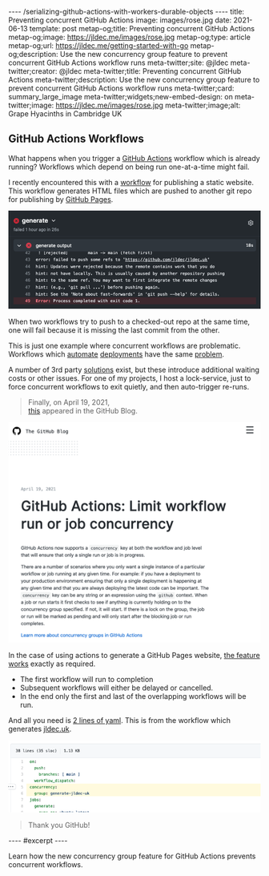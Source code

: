 ---- /serializing-github-actions-with-workers-durable-objects ----
title: Preventing concurrent GitHub Actions
image: images/rose.jpg
date: 2021-06-13
template: post
metap-og;title: Preventing concurrent GitHub Actions
metap-og;image: https://jldec.me/images/rose.jpg
metap-og;type: article
metap-og;url: https://jldec.me/getting-started-with-go
metap-og;description: Use the new concurrency group feature to prevent concurrent GitHub Actions workflow runs
meta-twitter;site: @jldec
meta-twitter;creator: @jldec
meta-twitter;title: Preventing concurrent GitHub Actions
meta-twitter;description: Use the new concurrency group feature to prevent concurrent GitHub Actions workflow runs
meta-twitter;card: summary_large_image
meta-twitter;widgets;new-embed-design: on
meta-twitter;image: https://jldec.me/images/rose.jpg
meta-twitter;image;alt: Grape Hyacinths in Cambridge UK

## GitHub Actions Workflows

What happens when you trigger a [GitHub Actions](/github-actions-101) workflow which is already running? Workflows which depend on being run one-at-a-time might fail.

I recently encountered this with a [workflow](https://github.com/jldec/cloudflare-pages-test/blob/main/.github/workflows/generate.yaml) for publishing a static website. This workflow generates HTML files which are pushed to another git repo for publishing by [GitHub Pages](https://pages.github.com/).

![Screenshot of Github Actions log showing failed git push](/images/fail-generate.png)

When two workflows try to push to a checked-out repo at the same time, one will fail because it is missing the last commit from the other.

 This is just one example where concurrent workflows are problematic. Workflows which [automate](https://github.community/t/serializing-workflow-runs-in-the-context-of-continuous-deployment/17559) [deployments](https://github.community/t/how-to-limit-concurrent-workflow-runs/16844) have the same [problem](https://github.community/t/serializing-queueing-deployment-workflows-aws-re-invent/17152).

A number of 3rd party [solutions](https://github.com/softprops/turnstyle) exist, but these introduce additional waiting costs or other issues. For one of my projects, I host a lock-service, just to force concurrent workflows to exit quietly, and then auto-trigger re-runs.

> Finally, on April 19, 2021,  
[this](https://github.blog/changelog/2021-04-19-github-actions-limit-workflow-run-or-job-concurrency/) appeared in the GitHub Blog.

![Screenshot of GitHub Blog from April 19, 2021 announcing the new concurrency key in GitHub Actions](/images/github-actions-concurrency-announcement.png)

In the case of using actions to generate a GitHub Pages website, [the feature works](https://docs.github.com/en/actions/reference/workflow-syntax-for-github-actions#concurrency) exactly as required.

- The first workflow will run to completion
- Subsequent workflows will either be delayed or cancelled.
- In the end only the first and last of the overlapping workflows will be run.

And all you need is [2 lines of yaml](https://github.com/jldec/cloudflare-pages-test/blob/main/.github/workflows/generate.yaml#L5-L6).
This is from the workflow which generates [jldec.uk](https://jldec.me/first-steps-using-cloudflare-pages#github-pages).

[![Screenshot of yaml for GitHub Action with concurrency group](/images/github-actions-concurrency-yaml.png)](https://github.com/jldec/cloudflare-pages-test/blob/main/.github/workflows/generate.yaml#L5-L6)

> Thank you GitHub!

---- #excerpt ----

Learn how the new concurrency group feature for GitHub Actions prevents concurrent workflows.
